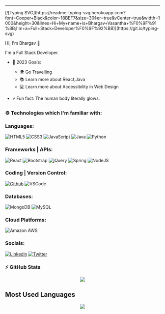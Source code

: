 <hr>[![Typing SVG](https://readme-typing-svg.herokuapp.com?font=Cooper+Black&color=18BEF7&size=30&center=true&vCenter=true&width=1000&height=30&lines=Hi+My+name+is+Bhargav+Vasantha+%F0%9F%91%8B;I'm+a+Full+Stack+Developer%F0%9F%92%BB)](https://git.io/typing-svg)


Hi, I'm Bhargav 👋

I'm a Full Stack Developer.

- 🥅 2023 Goals:
    - 🌍 Go Travelling
    - 📚 Learn more about React,Java
    - 💻 Learn more about Accessibility in Web Design

- ⚡ Fun fact: The human body literally glows.

### :gear: Technologies which I'm familiar with:
### Languages:

![HTML5](https://img.shields.io/badge/HTML5-E34F26?logo=HTML5&logoColor=ffffff&style=for-the-badge)
![CSS3](https://img.shields.io/badge/CSS3-1572B6?logo=CSS3&logoColor=ffffff&style=for-the-badge)
![JavaScript](https://img.shields.io/badge/JavaScript-F7DF1E?logo=JavaScript&logoColor=333333&style=for-the-badge)
![Java](https://img.shields.io/badge/Java-F7DF1E?logo=Javat&logoColor=334333&style=for-the-badge)
![Python](https://img.shields.io/badge/Python-3776AB?logo=Python&logoColor=ffdf76&style=for-the-badge)

### Frameworks | APIs:

![React](https://img.shields.io/badge/React-1572B6?logo=React&logoColor=ffffff&style=for-the-badge)
![Bootstrap](https://img.shields.io/badge/Bootstrap-7952B3?logo=bootstrap&logoColor=ffffff&style=for-the-badge)
![jQuery](https://img.shields.io/badge/jQuery-7ACEF4?logo=jQuery&logoColor=000000&style=for-the-badge)
![Spring](https://img.shields.io/badge/Spring-E34F26?logo=Spring&logoColor=ffffff&style=for-the-badge)
![NodeJS](https://img.shields.io/badge/NodeJS-ffffff?logo=NodeJS&logoColor=000000&style=for-the-badge)


### Coding | Version Control: 
[![Github](https://img.shields.io/badge/GitHub-73427A?logo=github&logoColor=ffffff&style=for-the-badge)](https://github.com/bhargavvasantha)
![VSCode](https://img.shields.io/badge/VSCode-24bfa5?logo=visual-studio&logoColor=ffffff&style=for-the-badge)


### Databases:
![MongoDB](https://img.shields.io/badge/MongoDB-47A248?logo=mongodb&logoColor=ffffff&style=for-the-badge)
![MySQL](https://img.shields.io/badge/MySQL-4479A1?logo=mysql&logoColor=ffffff&style=for-the-badge)


### Cloud Platforms: 
![Amazon AWS](https://img.shields.io/badge/Amazon%20AWS-232F3E?logo=amazon-aws&logoColor=ffffff&style=for-the-badge)

### Socials:

[![Linkedin](https://img.shields.io/badge/Bhargav%20Vasantha-0A66C2?logo=linkedin&logoColor=ffffff&style=for-the-badge)](https://www.linkedin.com/in/bhargav-vasantha/)
[![Twitter](https://img.shields.io/badge/Bhargavvasantha-1DA1F2?logo=twitter&logoColor=ffffff&style=for-the-badge)](https://twitter.com/BhargavVasantha)


### ⚡ GitHub Stats
<p align="center">
 <img src="https://github-readme-stats.vercel.app/api?username=bhargavvasantha&show_icons=true&count_private=true&theme=gruvbox" />
</p>

## Most Used Languages
<p align="center">
<img src="https://github-readme-stats.vercel.app/api/top-langs/?username=bhargavvasantha&layout=compact&count_private=true&theme=gruvbox" />
</p>

